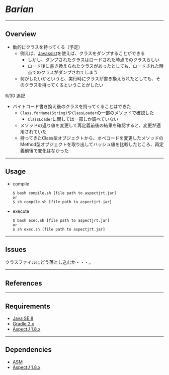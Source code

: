 # *Barian*

---------------

## Overview

* 動的にクラスを持ってくる（予定）  
    * 例えば、[Javassist](http://jboss-javassist.github.io/javassist/)を使えば、クラスをダンプすることができる
        * しかし、ダンプされたクラスはロードされた時点でのクラスらしい
        * ロード後に書き換えられたクラスがあったとしても、ロードされた時点でのクラスがダンプされてしまう
    * 何がしたいかというと、実行時にクラスが書き換えられたとしても、そのクラスを持ってくるということがしたい

6/30 追記  
* バイトコード書き換え後のクラスを持ってくることはできた
    * `Class.forName(String)`や`ClassLoader`の一部のメソッドで確認した
        * `ClassLoader`に関しては一部しか調べていない
    * メソッドの返り値を変更して再定義前後の結果を確認すると、変更が適用されていた
    * 持ってきたClass型オブジェクトから、オペコードを変更したメソッドのMethod型オブジェクトを取り出してハッシュ値を比較したところ、再定義前後で変化はなかった

---------------

## Usage

* compile
    
    ```
    $ bash compile.sh [file path to aspectjrt.jar]
    or
    $ sh compile.sh [file path to aspectjrt.jar]
    ```

* execute

    ```
    $ bash exec.sh [file path to aspectjrt.jar]
    or 
    $ sh exec.sh [file path to aspectjrt.jar]
    ```

---------------

## Issues

クラスファイルにどう落とし込むか・・・。

---------------

## References


---------------

## Requirements

* [Java SE 8](http://www.oracle.com/technetwork/java/javase/overview/index.html)
* [Gradle 2.x](https://gradle.org/)
* [AspectJ 1.8.x](https://eclipse.org/aspectj/)

---------------

## Dependencies

* [ASM](http://asm.ow2.org/)
* [AspectJ 1.8.x](https://eclipse.org/aspectj/)

